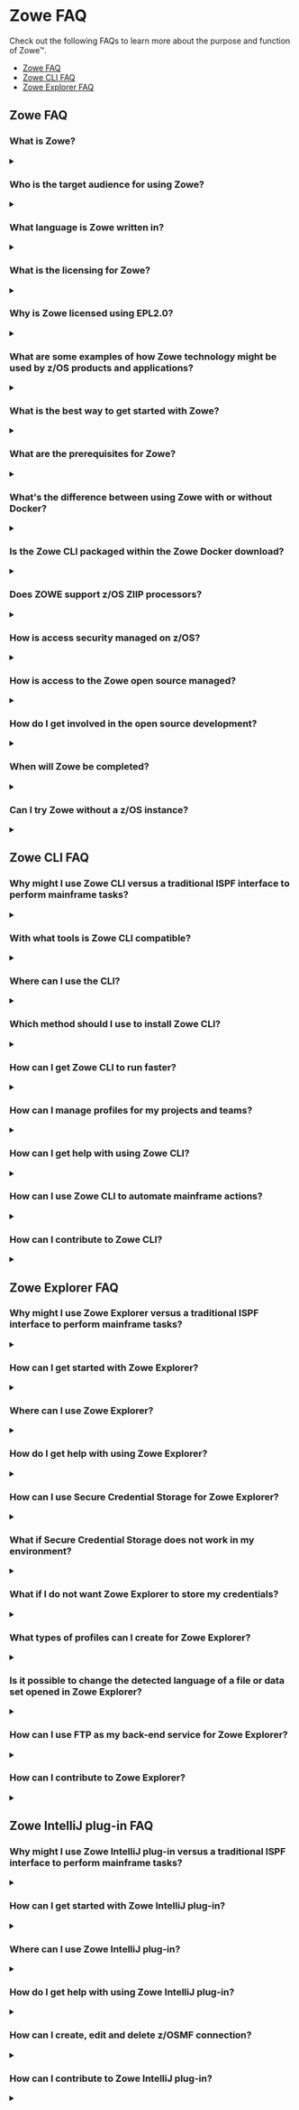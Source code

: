 # Zowe FAQ

Check out the following FAQs to learn more about the purpose and function of Zowe&trade;.

- [Zowe FAQ](#zowe-faq)
- [Zowe CLI FAQ](#zowe-cli-faq)
- [Zowe Explorer FAQ](#zowe-explorer-faq)

## Zowe FAQ

### What is Zowe?

<details className="zowe-faq">

<summary></summary>

Zowe is an open source project within the [Open Mainframe Project](https://www.openmainframeproject.org/) that is part of [The Linux Foundation](https://www.linuxfoundation.org). The Zowe project provides modern software interfaces on IBM z/OS to address the needs of a variety of modern users. These interfaces include a new web graphical user interface, a script-able command-line interface, extensions to existing REST APIs, and new REST APIs on z/OS.

</details>

### Who is the target audience for using Zowe?

<details className="zowe-faq">

<summary></summary>

Zowe technology can be used by a variety of mainframe IT and non-IT professionals. The target audience is primarily application developers and system programmers, but the Zowe Application Framework is the basis for developing web browser interactions with z/OS that can be used by anyone.

</details>

### What language is Zowe written in?

<details className="zowe-faq">

<summary></summary>

Zowe consists of several components. The primary languages are Java and JavaScript. Zowe CLI and Desktop are written in TypeScript. ZSS is written in C, while the cross memory server is written in metal C.

</details>

### What is the licensing for Zowe?

<details className="zowe-faq">

<summary></summary>

Zowe source code is licensed under EPL2.0. For license text click [here](https://www.eclipse.org/org/documents/epl-2.0/EPL-2.0.txt) and for additional information click [here](https://www.eclipse.org/legal/epl-2.0/faq.php).

In the simplest terms (taken from the FAQs above) - "...if you have modified EPL-2.0 licensed source code and you distribute that code or binaries built from that code outside your company, you must make the source code available under the EPL-2.0."

</details>

### Why is Zowe licensed using EPL2.0?

<details className="zowe-faq">

<summary></summary>

The Open Mainframe Project wants to encourage adoption and innovation, and also let the community share new source code across the Zowe ecosystem. The open source code can be used by anyone, provided that they adhere to the licensing terms.

</details>


### What are some examples of how Zowe technology might be used by z/OS products and applications?

<details className="zowe-faq">

<summary></summary>

The Zowe Desktop (web user interface) can be used in many ways, such as to provide custom graphical dashboards that monitor data for z/OS products and applications.

Zowe CLI can also be used in many ways, such as for simple job submission, data set manipulation, or for writing complex scripts for use in mainframe-based DevOps pipelines.

The increased capabilities of RESTful APIs on z/OS allows APIs to be used in programmable ways to interact with z/OS services.

</details>


### What is the best way to get started with Zowe?

<details className="zowe-faq">

<summary></summary>

Zowe provides a convenience build that includes the components released-to-date, as well as IP being considered for contribution, in an easy to install package on [Zowe.org](https://zowe.org). The convenience build can be easily installed and the Zowe capabilities seen in action.

To install the complete Zowe solution, see [Installing Zowe](../user-guide/installandconfig.md).

To get up and running with the Zowe CLI component quickly, see [Zowe CLI quick start](cli-getting-started.md).

</details>


### What are the prerequisites for Zowe?

<details className="zowe-faq">

<summary></summary>

Prerequisites vary by component used, but in most cases the primary prerequisites are Java and NodeJS on z/OS and the z/OS Management Facility enabled and configured. For a complete list of software requirements listed by component, see [System requirements for z/OS components](../user-guide/systemrequirements-zos.md) and [System requirements for Zowe CLI](../user-guide/systemrequirements-cli.md).

</details>

### What's the difference between using Zowe with or without Docker?  

<Badge text="Technical Preview"/>

<details className="zowe-faq">

<summary></summary>

Docker is a download option for Zowe that allows you to run certain Zowe server components outside of z/OS.
The Docker image contains the Zowe components that do not have the requirement of having to run on z/OS: The App server, API Mediation Layer, and the USS/MVS/JES Explorers.

Configurating components with Docker is similar to the procedures you would follow without Docker, however tasks such as installation and running with Docker are a bit different, as these tasks become Linux oriented, rather than utilizing Jobs and STCs.

**NOTE:** z/OS is still required when using the Docker image. Depending on which components of Zowe you use, you'll still need to set up z/OS Management Facility as well as Zowe's ZSS and Cross memory servers.

</details>

### Is the Zowe CLI packaged within the Zowe Docker download?  

<Badge text="Technical Preview"/>

<details className="zowe-faq">

<summary></summary>

At this time, the Docker image referred to in this documentation contains only Zowe server components. It is possible to make a Docker image that contains the Zowe CLI, so additional Zowe content, such as the CLI, may have Docker as a distribution option later. 

If you are interested in improvements such as this one, please be sure to express that interest to the Zowe community!

</details>

### Does ZOWE support z/OS ZIIP processors?

<details className="zowe-faq">

<summary></summary>

Only the parts of Zowe that involve Java code are ZIIP enabled. The API Mediation Layer composed of the API Gateway, Discovery and Catalog servers along with any Java-based services that work with them such as the Jobs and Datasets servers are ZIIP enabled. Also, the CLI and VSCode Explorer make large use of z/OSMF, which is Java so they are ZIIP enabled as well. More details on portions of Zowe which are Java (ZIIP) enabled can be found [here](https://docs.zowe.org/stable/getting-started/zowe-architecture#zowe-architecture).

This leaves C and NodeJS code which are not ZIIP enabled, BUT, we have a [tech preview](https://www.zowe.org/download.html) available currently that allows execution of Java as well as NodeJS code, on Linux or zLinux via Docker. With the tech preview, only the C code remains on z/OS, which is not ZIIP enabled.

</details>

### How is access security managed on z/OS?

<details className="zowe-faq">

<summary></summary>

Zowe components use typical z/OS System authorization facility (SAF) calls for security.

</details>


### How is access to the Zowe open source managed?

<details className="zowe-faq">

<summary></summary>

The source code for Zowe is maintained on an Open Mainframe Project GitHub server. Everyone has read access. "Committers" on the project have authority to alter the source code to make fixes or enhancements. A list of Committers is documented in [Committers to the Zowe project](https://github.com/zowe/community/blob/master/COMMITTERS.md).

</details>


### How do I get involved in the open source development?

<details className="zowe-faq">

<summary></summary>

The best way to get started is to join a [Zowe Slack channel](https://slack.openmainframeproject.org/) and/or email distribution list and begin learning about the current capabilities, then contribute to future development.

For more information about emailing lists, community calendar, meeting minutes, and more, see the [Zowe Community](https://github.com/zowe/community/blob/master/README.md) GitHub repo.

For information and tutorials about extending Zowe with a new plug-in or application, see [Extending](../extend/extend-apiml/onboard-overview.md) on Zowe Docs.

</details>


### When will Zowe be completed?

<details className="zowe-faq">

<summary></summary>

Zowe will continue to evolve in the coming years based on new ideas and new contributions from a growing community.

</details>


### Can I try Zowe without a z/OS instance?

<details className="zowe-faq">

<summary></summary>

IBM has contributed a free hands-on tutorial for Zowe. Visit the [Zowe Tutorial page](https://developer.ibm.com/tutorials/zowe-step-by-step-tutorial/) to learn about adding new applications to the Zowe Desktop and and how to enable communication with other Zowe components.

The Zowe community is also currently working to provide a vendor-neutral site for an open z/OS build and sandbox environment.

Zowe is also compatible with IBM z/OSMF Lite for non-production use. For more information, see [Configuring z/OSMF Lite](../user-guide/systemrequirements-zosmf-lite.md) on Zowe Docs.

</details>


## Zowe CLI FAQ

### Why might I use Zowe CLI versus a traditional ISPF interface to perform mainframe tasks?

<details className="zowe-faq">

<summary></summary>

For developers new to the mainframe, command-line interfaces might be more familiar than an ISPF interface. Zowe CLI lets developers be productive from day-one by using familiar tools. Zowe CLI also lets developers write scripts that automate a sequence of mainframe actions. The scripts can then be executed from off-platform automation tools such as Jenkins automation server, or manually during development.

</details>


### With what tools is Zowe CLI compatible?

<details className="zowe-faq">

<summary></summary>

Zowe CLI is very flexible; developers can integrate with modern tools that work best for them. It can work in conjunction with popular build and testing tools such as Gulp, Gradle, Mocha, and Junit. Zowe CLI runs on a variety of operating systems, including Windows, macOS, and Linux. Zowe CLI scripts can be abstracted into automation tools such as Jenkins and TravisCI.

</details>

### Where can I use the CLI?

<details className="zowe-faq">

<summary></summary>

| **Usage Scenario**    | **Example**  |
|------------------------------------------------------|--------------------------------------------------------------------------------------------------------------------------------------------------------------------|
| Interactive use, in a command prompt or bash terminal. | Perform one-off tasks such as submitting a batch job.                                                            |
| Interactive use, in an IDE terminal                    | Download a data set, make local changes in your editor, then upload the changed dataset back to the mainframe.                                  |
| Scripting, to simplify repetitive tasks         | Write a shell script that submits a job, waits for the job to complete, then returns the output.                |
| Scripting, for use in automated pipelines       | Add a script to your Jenkins (or other automation tool) pipeline to move artifacts from a mainframe development system to a test system. |

</details>

### Which method should I use to install Zowe CLI?

<details className="zowe-faq">

<summary></summary>

You can install Zowe CLI using the following methods:

- **Local package installation:** The local package method lets you install Zowe CLI from a zipped file that contains the core application and all plug-ins. When you use the local package method, you can install Zowe CLI in an offline environment. We recommend that you download the package and distribute it internally if your site does not have internet access.

- **Online NPM registry:** The online NPM (Node Package Manager) registry method unpacks all of the files that are necessary to install Zowe CLI using the command line. When you use the online registry method, you need an internet connection to install Zowe CLI

</details>


### How can I get Zowe CLI to run faster?

<details className="zowe-faq">

<summary></summary>

- Zowe CLI runs significantly faster when you run it in daemon mode. Daemon mode significantly improves the performance of Zowe CLI commands by running Zowe CLI as a persistent background process. For more information, see [Using daemon mode](../user-guide/cli-using-using-daemon-mode.md).

</details>

### How can I manage profiles for my projects and teams?

<details className="zowe-faq">

<summary></summary>

- Zowe CLI V2 introduces **team** profiles. Using team profiles helps to improve the initial setup of Zowe CLI by making service connection details easier to share and easier to store within projects. For more information, see [Using team profiles](../user-guide/cli-using-using-team-profiles.md).

</details>

### How can I get help with using Zowe CLI?

<details className="zowe-faq">

<summary></summary>

- You can get help for any command, action, or option in Zowe CLI by issuing the command 'zowe --help'.
- For information about the available commands in Zowe CLI, see [Command Groups](../user-guide/cli-using-understanding-core-command-groups).
- If you have questions, the [Zowe Slack space](https://openmainframeproject.slack.com/) is the place to ask our community!

</details>

### How can I use Zowe CLI to automate mainframe actions?

<details className="zowe-faq">

<summary></summary>

- You can automate a sequence of Zowe CLI commands by writing bash scripts. You can then run your scripts in an automation server such as Jenkins. For example, you might write a script that moves your Cobol code to a mainframe test system before another script runs the automated tests.
- Zowe CLI lets you manipulate data sets, submit jobs, provision test environments, and interact with mainframe systems and source control management, all of which can help you develop robust continuous integration/delivery.

</details>


### How can I contribute to Zowe CLI?

<details className="zowe-faq">

<summary></summary>

As a developer, you can extend Zowe CLI in the following ways:

- Build a plug-in for Zowe CLI

- Contribute code to the core Zowe CLI

- Fix bugs in Zowe CLI or plug-in code, submit enhancement requests via GitHub issues, and raise your ideas with the community in Slack.

    **Note:** For more information, see [Developing for Zowe CLI](../extend/extend-cli/cli-devTutorials.md#how-can-i-contribute).

</details>

## Zowe Explorer FAQ

### Why might I use Zowe Explorer versus a traditional ISPF interface to perform mainframe tasks?

<details className="zowe-faq">

<summary></summary>

The Zowe Explorer VSCode extension provides developers new to the mainframe with a modern UI, allowing you to access and work with the data set, USS, and job functionalities in a fast and streamlined manner. In addition, Zowe Explorer enables you to work with Zowe CLI profiles and issue TSO/MVS commands.

</details>

### How can I get started with Zowe Explorer?

<details className="zowe-faq">

<summary></summary>

First of all, make sure you fulfill the following Zowe Explorer software requirements:

- Get access to z/OSMF.
- Install [VSCode](https://code.visualstudio.com/).
- Configure TSO/E address space services, z/OS data set, file REST interface, and z/OS jobs REST interface. For more information, see [z/OS Requirements](https://docs.zowe.org/stable/user-guide/systemrequirements-zosmf#z-os-requirements).
- For development, install [Node.js](https://nodejs.org/en/download/) v14.0 or later.

Once the software requirements are fulfilled, create a Zowe Explorer profile.

**Follow these steps:**

1. Navigate to the explorer tree.
2. Click the **+** button next to the **DATA SETS**, **USS**, or **JOBS** bar.
3. Select the **Create a New Connection to z/OS** option.
4. Follow the instructions, and enter all required information to complete the profile creation.

You can also watch [Getting Started with Zowe Explorer](https://www.youtube.com/watch?v=G_WCsFZIWt4) to understand how to use the basic features of the extension.

</details>

### Where can I use Zowe Explorer?

<details className="zowe-faq">

<summary></summary>

You can use Zowe Explorer either in [VSCode](https://marketplace.visualstudio.com/items?itemName=Zowe.vscode-extension-for-zowe) or in Theia. For more information about Zowe Explorer in Theia, see [Developing for Theia](https://github.com/zowe/vscode-extension-for-zowe/wiki/Developing-for-Theia).

</details>

### How do I get help with using Zowe Explorer?

<details className="zowe-faq">

<summary></summary>

- Use [the Zowe Explorer channel](https://openmainframeproject.slack.com/archives/CUVE37Z5F) in Slack to ask the Zowe Explorer community for help.
- Open a question or issue directly in [the Zowe Explorer GitHub repository](https://github.com/zowe/vscode-extension-for-zowe/issues).

</details>

### How can I use Secure Credential Storage for Zowe Explorer?

<details className="zowe-faq">

<summary></summary>

The Secure Credential Store Plug-in is no longer required for Zowe Explorer.

Secure credential storage functionality is now contained in the Zowe CLI core application, which stores credentials securely by default.

</details>

### What if Secure Credential Storage does not work in my environment?

<details className="zowe-faq">

<summary></summary>

When an environment does not support Secure Credential Storage, it is possible to disable it. See [Disabling Secure Credential Storage of credentials](../user-guide/ze-usage.md#disabling-secure-credential-storage-of-credentials) for more information.

</details>

### What if I do not want Zowe Explorer to store my credentials?

<details className="zowe-faq">

<summary></summary>

Although not recommended in all cases, it is possible to disable Zowe Explorer's credential management functionality. See [Preventing Zowe Explorer from storing credentials](../user-guide/ze-usage.md#preventing-zowe-explorer-from-storing-credentials) for more information.

</details>

### What types of profiles can I create for Zowe Explorer?

<details className="zowe-faq">

<summary></summary>

Zowe Explorer V2 supports using Service Profiles, Base Profiles, and Team Profiles. For more information, see [Using V1 profiles](../user-guide/cli-using-using-profiles-v1.md) and [Team configurations](../user-guide/cli-using-using-team-profiles.md) in the Using Zowe CLI section.

</details>

### Is it possible to change the detected language of a file or data set opened in Zowe Explorer?

<details className="zowe-faq">

<summary></summary>

Yes, you can configure Visual Studio Code to use a specific language for a particular file extension or data set qualifier. To set file associations, see [Add a file extension to a language](https://code.visualstudio.com/docs/languages/overview#_add-a-file-extension-to-a-language).

</details>

### How can I use FTP as my back-end service for Zowe Explorer?

<details className="zowe-faq">

<summary></summary>

See the [Zowe FTP extension README](https://github.com/zowe/zowe-explorer-ftp-extension/#readme) in GitHub for information about how to install FTP from the Visual Studio Code Marketplace and use it as your back-end service for working with UNIX files.

</details>

### How can I contribute to Zowe Explorer? 

<details className="zowe-faq">

<summary></summary>

As a developer, you may contribute to Zowe Explorer in the following ways:

- Build a Zowe Explorer extension.

- Contribute code to core Zowe Explorer.

- Fix bugs in Zowe Explorer, submit enhancement requests via GitHub issues, and raise your ideas with the community in Slack.

   Note: For more information, see [Extending Zowe Explorer](https://github.com/zowe/vscode-extension-for-zowe/wiki/Extending-Zowe-Explorer).

</details>

## Zowe IntelliJ plug-in FAQ

### Why might I use Zowe IntelliJ plug-in versus a traditional ISPF interface to perform mainframe tasks?

<details className="zowe-faq">

<summary></summary>

Zowe IntelliJ plug-in allows you to access and work with data sets, members and jobs directly from your IntelliJ-based IDE.

</details>

### How can I get started with Zowe IntelliJ plug-in?

<details className="zowe-faq">

<summary></summary>

Install the plug-in in your IntelliJ-based IDE directly from marketplace or download it from [here](https://plugins.jetbrains.com/plugin/18688-zowe-explorer). 

</details>

### Where can I use Zowe IntelliJ plug-in?

<details className="zowe-faq">

<summary></summary>

You can use it in any IntelliJ-based IDE. 

</details>

### How do I get help with using Zowe IntelliJ plug-in?

<details className="zowe-faq">

<summary></summary>

You can read detailed user guide and find any information you need [here](https://plugins.jetbrains.com/plugin/18688-zowe-explorer/user-guide). Also, you can ask any questions in the Zowe Slack channel [#zowe-explorer-intellij](https://openmainframeproject.slack.com/archives/C020BGPSU0M).

</details>

### How can I create, edit and delete z/OSMF connection?

<details className="zowe-faq">

<summary></summary>

To create a connection, expand plug-in panel on an IDE sidebar (on the right side of your screen) and press the "wrench" pictogram, or go to **File** -> **Settings** (CTRL+ALT+S), select **Zowe Explorer (Zowe IntelliJ plugin)** and then switch to the **z/OSMF connection** tab. Press the “+” button and fill inn all necessary fields.

</details>

### How can I contribute to Zowe IntelliJ plug-in?

<details className="zowe-faq">

<summary></summary>

If you have something to introduce but there is no related issue in the project repo, then you can either create the issue by yourself or contact us to help you with it. See more information in the [CONTRIBUTION.md](https://github.com/zowe/zowe-explorer-intellij/blob/main/CONTRIBUTING.md) file.  

</details>
